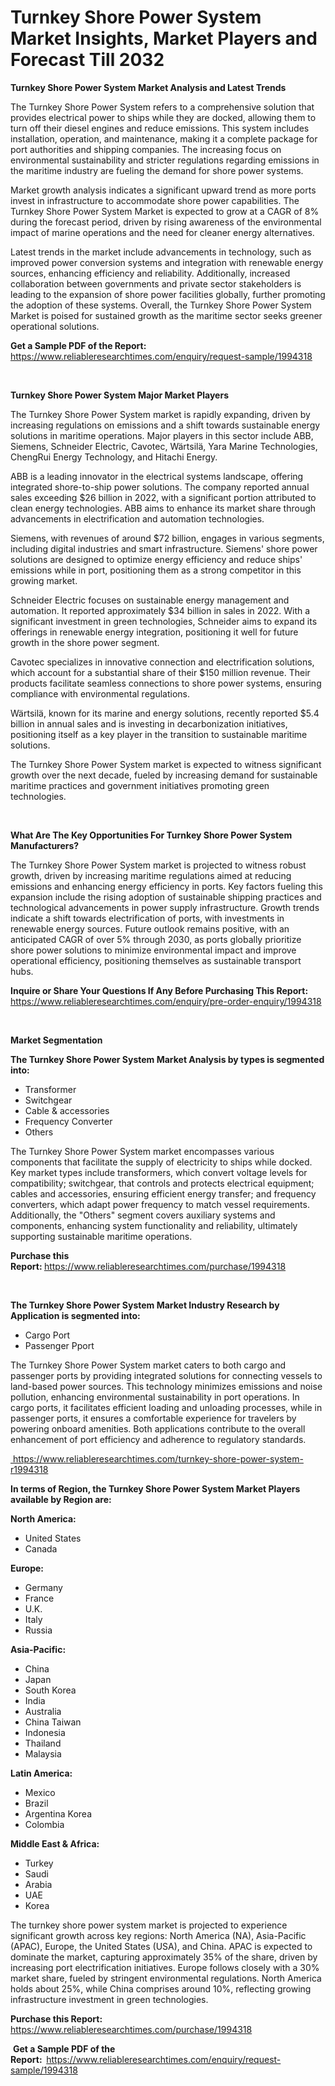 <p><h1>Turnkey Shore Power System Market Insights, Market Players and Forecast Till 2032</h1></p><p><strong>Turnkey Shore Power System Market Analysis and Latest Trends</strong></p>
<p><p>The Turnkey Shore Power System refers to a comprehensive solution that provides electrical power to ships while they are docked, allowing them to turn off their diesel engines and reduce emissions. This system includes installation, operation, and maintenance, making it a complete package for port authorities and shipping companies. The increasing focus on environmental sustainability and stricter regulations regarding emissions in the maritime industry are fueling the demand for shore power systems.</p><p>Market growth analysis indicates a significant upward trend as more ports invest in infrastructure to accommodate shore power capabilities. The Turnkey Shore Power System Market is expected to grow at a CAGR of 8% during the forecast period, driven by rising awareness of the environmental impact of marine operations and the need for cleaner energy alternatives.</p><p>Latest trends in the market include advancements in technology, such as improved power conversion systems and integration with renewable energy sources, enhancing efficiency and reliability. Additionally, increased collaboration between governments and private sector stakeholders is leading to the expansion of shore power facilities globally, further promoting the adoption of these systems. Overall, the Turnkey Shore Power System Market is poised for sustained growth as the maritime sector seeks greener operational solutions.</p></p>
<p><strong>Get a Sample PDF of the Report:&nbsp;</strong> <a href="https://www.reliableresearchtimes.com/enquiry/request-sample/1994318?utm_campaign=1581&utm_medium=2&utm_source=Github&utm_content=ia&utm_term=12042025&utm_id=turnkey-shore-power-system">https://www.reliableresearchtimes.com/enquiry/request-sample/1994318</a></p>
<p>&nbsp;</p>
<p><strong>Turnkey Shore Power System Major Market Players</strong></p>
<p><p>The Turnkey Shore Power System market is rapidly expanding, driven by increasing regulations on emissions and a shift towards sustainable energy solutions in maritime operations. Major players in this sector include ABB, Siemens, Schneider Electric, Cavotec, Wärtsilä, Yara Marine Technologies, ChengRui Energy Technology, and Hitachi Energy. </p><p>ABB is a leading innovator in the electrical systems landscape, offering integrated shore-to-ship power solutions. The company reported annual sales exceeding $26 billion in 2022, with a significant portion attributed to clean energy technologies. ABB aims to enhance its market share through advancements in electrification and automation technologies.</p><p>Siemens, with revenues of around $72 billion, engages in various segments, including digital industries and smart infrastructure. Siemens' shore power solutions are designed to optimize energy efficiency and reduce ships' emissions while in port, positioning them as a strong competitor in this growing market.</p><p>Schneider Electric focuses on sustainable energy management and automation. It reported approximately $34 billion in sales in 2022. With a significant investment in green technologies, Schneider aims to expand its offerings in renewable energy integration, positioning it well for future growth in the shore power segment.</p><p>Cavotec specializes in innovative connection and electrification solutions, which account for a substantial share of their $150 million revenue. Their products facilitate seamless connections to shore power systems, ensuring compliance with environmental regulations.</p><p>Wärtsilä, known for its marine and energy solutions, recently reported $5.4 billion in annual sales and is investing in decarbonization initiatives, positioning itself as a key player in the transition to sustainable maritime solutions.</p><p>The Turnkey Shore Power System market is expected to witness significant growth over the next decade, fueled by increasing demand for sustainable maritime practices and government initiatives promoting green technologies.</p></p>
<p>&nbsp;</p>
<p><strong>What Are The Key Opportunities For Turnkey Shore Power System Manufacturers?</strong></p>
<p><p>The Turnkey Shore Power System market is projected to witness robust growth, driven by increasing maritime regulations aimed at reducing emissions and enhancing energy efficiency in ports. Key factors fueling this expansion include the rising adoption of sustainable shipping practices and technological advancements in power supply infrastructure. Growth trends indicate a shift towards electrification of ports, with investments in renewable energy sources. Future outlook remains positive, with an anticipated CAGR of over 5% through 2030, as ports globally prioritize shore power solutions to minimize environmental impact and improve operational efficiency, positioning themselves as sustainable transport hubs.</p></p>
<p><strong>Inquire or Share Your Questions If Any Before Purchasing This Report:</strong> <a href="https://www.reliableresearchtimes.com/enquiry/pre-order-enquiry/1994318?utm_campaign=1581&utm_medium=2&utm_source=Github&utm_content=ia&utm_term=12042025&utm_id=turnkey-shore-power-system">https://www.reliableresearchtimes.com/enquiry/pre-order-enquiry/1994318</a></p>
<p>&nbsp;</p>
<p><strong>Market Segmentation</strong></p>
<p><strong>The Turnkey Shore Power System Market Analysis by types is segmented into:</strong></p>
<p><ul><li>Transformer</li><li>Switchgear</li><li>Cable & accessories</li><li>Frequency Converter</li><li>Others</li></ul></p>
<p><p>The Turnkey Shore Power System market encompasses various components that facilitate the supply of electricity to ships while docked. Key market types include transformers, which convert voltage levels for compatibility; switchgear, that controls and protects electrical equipment; cables and accessories, ensuring efficient energy transfer; and frequency converters, which adapt power frequency to match vessel requirements. Additionally, the "Others" segment covers auxiliary systems and components, enhancing system functionality and reliability, ultimately supporting sustainable maritime operations.</p></p>
<p><strong>Purchase this Report:&nbsp;</strong><a href="https://www.reliableresearchtimes.com/purchase/1994318?utm_campaign=1581&utm_medium=2&utm_source=Github&utm_content=ia&utm_term=12042025&utm_id=turnkey-shore-power-system">https://www.reliableresearchtimes.com/purchase/1994318</a></p>
<p>&nbsp;</p>
<p><strong>The Turnkey Shore Power System Market Industry Research by Application is segmented into:</strong></p>
<p><ul><li>Cargo Port</li><li>Passenger Pport</li></ul></p>
<p><p>The Turnkey Shore Power System market caters to both cargo and passenger ports by providing integrated solutions for connecting vessels to land-based power sources. This technology minimizes emissions and noise pollution, enhancing environmental sustainability in port operations. In cargo ports, it facilitates efficient loading and unloading processes, while in passenger ports, it ensures a comfortable experience for travelers by powering onboard amenities. Both applications contribute to the overall enhancement of port efficiency and adherence to regulatory standards.</p></p>
<p><a href="https://www.reliableresearchtimes.com/turnkey-shore-power-system-r1994318?utm_campaign=1581&utm_medium=2&utm_source=Github&utm_content=ia&utm_term=12042025&utm_id=turnkey-shore-power-system">&nbsp;https://www.reliableresearchtimes.com/turnkey-shore-power-system-r1994318</a></p>
<p><strong>In terms of Region, the Turnkey Shore Power System Market Players available by Region are:</strong></p>
<p>
    <p> <strong> North America: </strong>
        <ul>
            <li>United States</li>
            <li>Canada</li>
        </ul>
        </p> 
    <p> <strong> Europe: </strong>
        <ul>
            <li>Germany</li>
            <li>France</li>
            <li>U.K.</li>
            <li>Italy</li>
            <li>Russia</li>
        </ul>
        </p> 
    <p> <strong> Asia-Pacific: </strong>
        <ul>
            <li>China</li>
            <li>Japan</li>
            <li>South Korea</li>
            <li>India</li>
            <li>Australia</li>
            <li>China Taiwan</li>
            <li>Indonesia</li>
            <li>Thailand</li>
            <li>Malaysia</li>
        </ul>
        </p> 
    <p> <strong> Latin America: </strong>
        <ul>
            <li>Mexico</li>
            <li>Brazil</li>
            <li>Argentina Korea</li>
            <li>Colombia</li>
        </ul>
        </p> 
    <p> <strong> Middle East & Africa: </strong>
        <ul>
            <li>Turkey</li>
            <li>Saudi</li>
            <li>Arabia</li>
            <li>UAE</li>
            <li>Korea</li>
        </ul>
    </p>
    </p>
<p><p>The turnkey shore power system market is projected to experience significant growth across key regions: North America (NA), Asia-Pacific (APAC), Europe, the United States (USA), and China. APAC is expected to dominate the market, capturing approximately 35% of the share, driven by increasing port electrification initiatives. Europe follows closely with a 30% market share, fueled by stringent environmental regulations. North America holds about 25%, while China comprises around 10%, reflecting growing infrastructure investment in green technologies.</p></p>
<p><strong>Purchase this Report: </strong><a href="https://www.reliableresearchtimes.com/purchase/1994318?utm_campaign=1581&utm_medium=2&utm_source=Github&utm_content=ia&utm_term=12042025&utm_id=turnkey-shore-power-system">https://www.reliableresearchtimes.com/purchase/1994318</a></p>
<p>&nbsp;<strong>Get a Sample PDF of the Report:&nbsp;&nbsp;</strong><a href="https://www.reliableresearchtimes.com/enquiry/request-sample/1994318?utm_campaign=1581&utm_medium=2&utm_source=Github&utm_content=ia&utm_term=12042025&utm_id=turnkey-shore-power-system">https://www.reliableresearchtimes.com/enquiry/request-sample/1994318</a></p>
<p><strong></strong></p>
<p><p></p><p></p><p></p></p>